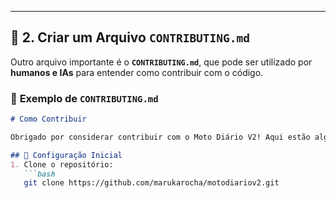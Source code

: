 ---

## 🔹 **2. Criar um Arquivo `CONTRIBUTING.md`**
Outro arquivo importante é o **`CONTRIBUTING.md`**, que pode ser utilizado por **humanos e IAs** para entender como contribuir com o código.

### 📌 **Exemplo de `CONTRIBUTING.md`**
```markdown
# Como Contribuir

Obrigado por considerar contribuir com o Moto Diário V2! Aqui estão algumas diretrizes para garantir que o código permaneça limpo, organizado e funcional.

## 🚀 Configuração Inicial
1. Clone o repositório:
   ```bash
   git clone https://github.com/marukarocha/motodiariov2.git
